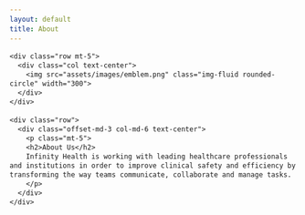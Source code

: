 ```yaml
---
layout: default
title: About
---
```


<div class="section about">
  <div class="container">

    <div class="row mt-5">
      <div class="col text-center">
        <img src="assets/images/emblem.png" class="img-fluid rounded-circle" width="300">
      </div>
    </div>

    <div class="row">
      <div class="offset-md-3 col-md-6 text-center">
        <p class="mt-5">
        <h2>About Us</h2>
        Infinity Health is working with leading healthcare professionals and institutions in order to improve clinical safety and efficiency by transforming the way teams communicate, collaborate and manage tasks.
        </p>
      </div>
    </div>

  </div>
</div>

<br>
